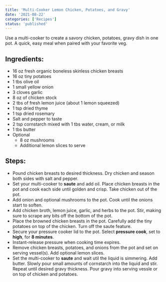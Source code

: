 ```yaml
---
title: 'Multi-Cooker Lemon Chicken, Potatoes, and Gravy'
date: '2021-08-22'
categories: ['Recipes']
status: 'published'
---
```


Use a multi-cooker to create a savory chicken, potatoes, gravy dish in one pot. A quick, easy meal when paired with your favorite veg. 

<!-- excerpt end -->


## Ingredients:

- 16 oz fresh organic boneless skinless chicken breasts
- 16 oz tiny potatoes
- 1 tbs olive oil
- 1 small yellow onion
- 3 cloves garlic 
- 8 oz of chicken stock
- 2 tbs of fresh lemon juice (about 1 lemon squeezed)
- 1 tsp dried thyme
- 1 tsp dried rosemary
- Salt and pepper to taste
- 2 tsp cornstarch mixed with 1 tbs water, cream, or milk
- 1 tbs butter
- Optional
  - 8 oz mushrooms
  - Additional lemon slices to serve

## Steps:

- Pound chicken breasts to desired thickness. Dry chicken and season both sides with salt and pepper.
- Set your multi-cooker to **saute** and add oil. Place chicken breasts in the pot and cook each side until golden and crisp. Take chicken out of the pot.
- Add onion and optional mushrooms to the pot. Cook until the onions start to soften. 
- Add chicken broth, lemon juice, garlic, and herbs to the pot. Stir, making sure to scrape any bits off the bottom of the pot.
- Place the browned chicken breasts in the pot. Carefully add the tiny potatoes on top of the chicken. Turn off the saute feature.
- Secure your pressure cooker lid to the pot. Select **pressure cook**, set to **high**, for **8 minutes**.
- Instant-release pressure when cooking time expires.
- Remove chicken breasts, potatoes, and onions from the pot and set on serving vessel(s). Add optional lemon slices.
- Set the multi-cooker to **saute** and wait util the liquid is simmering. Add butter. Slowly pour small amounts of cornstarch into the liquid and stir. Repeat until desired gravy thickness. Pour gravy into serving vessle or on top of chicken and potatoes.

